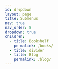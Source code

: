```yaml
---
id: dropdown
layout: page
title: Submenus
nav: true
nav_order: 8
dropdown: true
children:
  - title: Bookshelf
    permalink: /books/
  - title: divider
  - title: Blog
    permalink: /blog/
---
```

